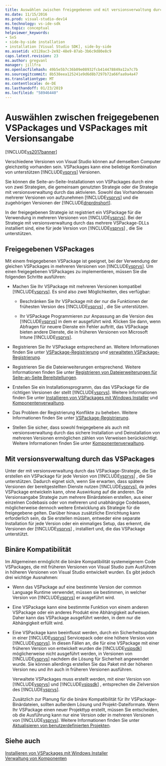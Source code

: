 ```yaml
---
title: Auswählen zwischen freigegebenen und mit versionsverwaltung durch das VSPackages | Microsoft-Dokumentation
ms.date: 11/15/2016
ms.prod: visual-studio-dev14
ms.technology: vs-ide-sdk
ms.topic: conceptual
helpviewer_keywords:
- SxS
- side-by-side installation
- installation [Visual Studio SDK], side-by-side
ms.assetid: e3128ac3-2e92-48e9-87ab-3b6c9d80e8c9
caps.latest.revision: 23
ms.author: gregvanl
manager: jillfra
ms.openlocfilehash: 49b5e5b7c36b09e08932fcb414478849a12a7c7b
ms.sourcegitcommit: 8b538eea125241e9d6d8b7297b72a66faa9a4a47
ms.translationtype: MT
ms.contentlocale: de-DE
ms.lasthandoff: 01/23/2019
ms.locfileid: "58946440"
---
```

# <a name="choosing-between-shared-and-versioned-vspackages"></a>Auswählen zwischen freigegebenen VSPackages und VSPackages mit Versionsangabe
[!INCLUDE[vs2017banner](../includes/vs2017banner.md)]

Verschiedene Versionen von Visual Studio können auf demselben Computer gleichzeitig vorhanden sein. VSPackages kann eine beliebige Kombination von unterstützen [!INCLUDE[vsprvs](../includes/vsprvs-md.md)] Versionen.  
  
 Sie können die Seite-an-Seite-Installationen von VSPackages durch eine von zwei Strategien, die gemeinsam genutzten Strategie oder die Strategie mit versionsverwaltung durch das aktivieren. Sowohl das Vorhandensein mehrerer Versionen von aufzunehmen [!INCLUDE[vsprvs](../includes/vsprvs-md.md)] und die zugehörigen Versionen der [!INCLUDE[dnprdnshort](../includes/dnprdnshort-md.md)].  
  
 In der freigegebenen Strategie ist registriert ein VSPackage für die Verwendung in mehreren Versionen von [!INCLUDE[vsprvs](../includes/vsprvs-md.md)]. Bei der Strategie mit versionsverwaltung durch das mehrere VSPackage-DLLs installiert sind, eine für jede Version von [!INCLUDE[vsprvs](../includes/vsprvs-md.md)] , die Sie unterstützen.  
  
## <a name="shared-vspackages"></a>Freigegebenen VSPackages  
 Mit einem freigegebenen VSPackage ist geeignet, bei der Verwendung der gleichen VSPackages in mehreren Versionen von [!INCLUDE[vsprvs](../includes/vsprvs-md.md)]. Um einen freigegebenen VSPackages zu implementieren, müssen Sie die folgenden Schritte ausführen:  
  
-   Machen Sie Ihr VSPackage mit mehreren Versionen kompatibel [!INCLUDE[vsprvs](../includes/vsprvs-md.md)]. Es sind also zwei Möglichkeiten, dies verfügbar:  
  
    -   Beschränken Sie Ihr VSPackage mit der nur die Funktionen der frühesten Version des [!INCLUDE[vsprvs](../includes/vsprvs-md.md)] , die Sie unterstützen.  
  
    -   Ihr VSPackage Programmieren zur Anpassung an die Version des [!INCLUDE[vsprvs](../includes/vsprvs-md.md)] in dem er ausgeführt wird. Klicken Sie dann, wenn Abfragen für neuere Dienste ein Fehler auftritt, das VSPackage bieten andere Dienste, die in früheren Versionen von Microsoft Intune [!INCLUDE[vsprvs](../includes/vsprvs-md.md)].  
  
-   Registrieren Sie Ihr VSPackage entsprechend an. Weitere Informationen finden Sie unter [VSPackage-Registrierung](../extensibility/internals/vspackage-registration.md) und [verwalteten VSPackage-Registrierung](http://msdn.microsoft.com/f69e0ea3-6a92-4639-8ca9-4c9c210e58a1).  
  
-   Registrieren Sie die Dateierweiterungen entsprechend. Weitere Informationen finden Sie unter [Registrieren von Dateierweiterungen für Seite-an-Seite Bereitstellungen](../extensibility/registering-file-name-extensions-for-side-by-side-deployments.md).  
  
-   Erstellen Sie ein Installationsprogramm, das das VSPackage für die richtigen Versionen der stellt [!INCLUDE[vsprvs](../includes/vsprvs-md.md)]. Weitere Informationen finden Sie unter [Installieren von VSPackages mit Windows Installer](../extensibility/internals/installing-vspackages-with-windows-installer.md) und [Komponentenverwaltung](../extensibility/internals/component-management.md).  
  
-   Das Problem der Registrierung Konflikte zu beheben. Weitere Informationen finden Sie unter [VSPackage-Registrierung](../extensibility/internals/vspackage-registration.md).  
  
-   Stellen Sie sicher, dass sowohl freigegebene als auch mit versionsverwaltung durch das sichere Installation und Deinstallation von mehreren Versionen ermöglichen zählen von Verweisen berücksichtigt. Weitere Informationen finden Sie unter [Komponentenverwaltung](../extensibility/internals/component-management.md).  
  
## <a name="versioned-vspackages"></a>Mit versionsverwaltung durch das VSPackages  
 Unter der mit versionsverwaltung durch das VSPackage-Strategie, die Sie erstellen ein VSPackage für jede Version von [!INCLUDE[vsprvs](../includes/vsprvs-md.md)] , die Sie unterstützen. Dadurch eignet sich, wenn Sie erwarten, dass spätere Versionen der bereitgestellten Dienste nutzen [!INCLUDE[vsprvs](../includes/vsprvs-md.md)], da jedes VSPackage entwickeln kann, ohne Auswirkung auf die anderen. Die Versionsangabe Strategie zum mehrere Binärdateien erstellen, aus einer einzelnen Codebasis oder von mehreren und unabhängige Codebasen, möglicherweise dennoch weitere Entwicklung als Strategie für die freigegebene gelten. Darüber hinaus zusätzliche Einrichtung kann erforderlich sein, da Sie erstellen müssen, entweder eine separate Installation für jede Version oder ein einmaliges Setup, das erkennt, die Versionen der [!INCLUDE[vsprvs](../includes/vsprvs-md.md)] , installiert und, die das VSPackage unterstützt.  
  
## <a name="binary-compatibility"></a>Binäre Kompatibilität  
 Im Allgemeinen ermöglicht die binäre Kompatibilität systemeigenem Code VSPackages, die mit früheren Versionen von Visual Studio zum Ausführen in höheren Versionen von Visual Studio entwickelt wurden. Es gibt jedoch drei wichtige Ausnahmen:  
  
- Wenn das VSPackage auf eine bestimmte Version der common Language Runtime verwendet, müssen sie bestimmen, in welcher Version von [!INCLUDE[vsprvs](../includes/vsprvs-md.md)] er ausgeführt wird.  
  
- Eine VSPackage kann eine bestimmte Funktion von einem anderen VSPackage oder ein anderes Produkt eine Abhängigkeit aufweisen. Daher kann das VSPackage ausgeführt werden, in dem nur die Abhängigkeit erfüllt wird.  
  
- Eine VSPackage kann beeinflusst werden, durch ein Sicherheitsupdate in einer [!INCLUDE[vsprvs](../includes/vsprvs-md.md)] Servicepack oder eine höhere Version von [!INCLUDE[vsprvs](../includes/vsprvs-md.md)]. In diesen Fällen an, die für eine VSPackage mit einer früheren Version von entwickelt wurden die [!INCLUDE[vsipsdk](../includes/vsipsdk-md.md)] möglicherweise nicht ausgeführt werden, in Versionen von [!INCLUDE[vsprvs](../includes/vsprvs-md.md)] nachdem die Lösung für Sicherheit angewendet wurde. Sie können allerdings erstellen Sie das Paket mit der höheren Version neu und ihn auch in früheren Versionen ausführen.  
  
  Verwaltete VSPackages muss erstellt werden, mit einer Version von [!INCLUDE[vsprvs](../includes/vsprvs-md.md)] und [!INCLUDE[vsipsdk](../includes/vsipsdk-md.md)] , entsprechen die Zielversion des [!INCLUDE[vsprvs](../includes/vsprvs-md.md)].  
  
  Zusätzlich zur Planung für die binäre Kompatibilität für Ihr VSPackage-Binärdateien, sollten außerdem Lösung und Projekt-Dateiformate. Wenn Ihr VSPackage einen neuer Projekttyp erstellt, müssen Sie entscheiden, ob die Ausführung kann nur eine Version oder in mehreren Versionen von [!INCLUDE[vsprvs](../includes/vsprvs-md.md)]. Weitere Informationen finden Sie unter [Aktualisieren von benutzerdefinierten Projekten](../misc/upgrading-custom-projects.md).  
  
## <a name="see-also"></a>Siehe auch  
 [Installieren von VSPackages mit Windows Installer](../extensibility/internals/installing-vspackages-with-windows-installer.md)   
 [Verwaltung von Komponenten](../extensibility/internals/component-management.md)
